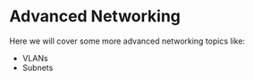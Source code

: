 # Advanced Networking

Here we will cover some more advanced networking topics like:

- VLANs
- Subnets
